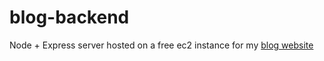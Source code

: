 # blog-backend

Node + Express server hosted on a free ec2 instance for my [blog website](https://github.com/d-zg/my-website)

